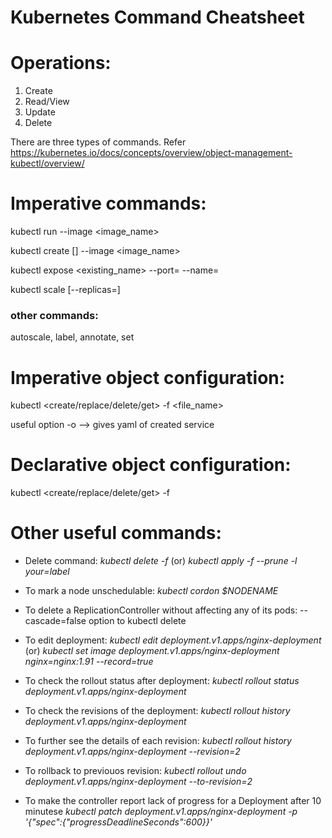 # Kubernetes Command Cheatsheet
# Operations:
1. Create
2. Read/View
3. Update
4. Delete

There are three types of commands. Refer https://kubernetes.io/docs/concepts/overview/object-management-kubectl/overview/

# Imperative commands:

kubectl run <name> --image <image_name>

kubectl create <type> [<subtype>] <name> --image <image_name>

kubectl expose <type> <existing_name> --port=<port> --name=<name>

kubectl scale <type> <name> [--replicas=<number>]

### other commands:
autoscale, label, annotate, set

# Imperative object configuration:

kubectl <create/replace/delete/get> -f <file_name>

useful option -o <yaml> --> gives yaml of created service

# Declarative object configuration:

kubectl <create/replace/delete/get> -f <directory>

# Other useful commands:

- Delete command:
*kubectl delete -f <filename>* (or) *kubectl apply -f <directory/> --prune -l your=label*

- To mark a node unschedulable:
*kubectl cordon $NODENAME*

- To delete a ReplicationController without affecting any of its pods:
--cascade=false option to kubectl delete

- To edit deployment:
*kubectl edit deployment.v1.apps/nginx-deployment*
(or)
*kubectl set image deployment.v1.apps/nginx-deployment nginx=nginx:1.91 --record=true*

- To check the rollout status after deployment:
*kubectl rollout status deployment.v1.apps/nginx-deployment*

- To check the revisions of the deployment:
*kubectl rollout history deployment.v1.apps/nginx-deployment*

- To further see the details of each revision:
*kubectl rollout history deployment.v1.apps/nginx-deployment --revision=2*

- To rollback to previouos revision:
*kubectl rollout undo deployment.v1.apps/nginx-deployment --to-revision=2*

- To make the controller report lack of progress for a Deployment after 10 minutese
*kubectl patch deployment.v1.apps/nginx-deployment -p '{"spec":{"progressDeadlineSeconds":600}}'*
